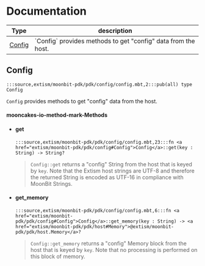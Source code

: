 # Documentation
|Type|description|
|---|---|
|[Config](#Config)| \`Config\` provides methods to get "config" data from the host.|

## Config

```moonbit
:::source,extism/moonbit-pdk/pdk/config/config.mbt,2:::pub(all) type Config
```
 `Config` provides methods to get "config" data from the host.

#### mooncakes-io-method-mark-Methods
- #### get
  ```moonbit
  :::source,extism/moonbit-pdk/pdk/config/config.mbt,23:::fn <a href="extism/moonbit-pdk/pdk/config#Config">Config</a>::get(key : String) -> String?
  ```
  >  `Config::get` returns a "config" String from the host that is keyed by `key`.
  > Note that the Extism host strings are UTF-8 and therefore the returned
  > String is encoded as UTF-16 in compliance with MoonBit Strings.
- #### get\_memory
  ```moonbit
  :::source,extism/moonbit-pdk/pdk/config/config.mbt,6:::fn <a href="extism/moonbit-pdk/pdk/config#Config">Config</a>::get_memory(key : String) -> <a href="extism/moonbit-pdk/pdk/host#Memory">@extism/moonbit-pdk/pdk/host.Memory</a>?
  ```
  >  `Config::get_memory` returns a "config" Memory block from the host that is keyed by `key`.
  > Note that no processing is performed on this block of memory.
